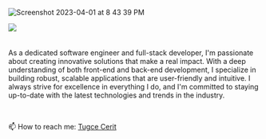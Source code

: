 <div align-items="center">

![Screenshot 2023-04-01 at 8 43 39 PM](https://user-images.githubusercontent.com/119981069/229325838-d3a11cd9-0bd3-480d-ad18-66043377317a.png)

<img src="https://readme-typing-svg.demolab.com?font=Grandstander&weight=800&size=45&pause=1000&center=true&vCenter=true&width=620&height=60&color=4CBCFB&background-color=000000&lines=Software+Engineer;Full-stack+Developer"/>
</div>

<br/>
<br/>
As a dedicated software engineer and full-stack developer, I'm passionate about creating innovative solutions that make a real impact. With a deep understanding of both front-end and back-end development, I specialize in building robust, scalable applications that are user-friendly and intuitive. I always strive for excellence in everything I do, and I'm committed to staying up-to-date with the latest technologies and trends in the industry. </p>
<br/>

📫 How to reach me: <a href="https:linkedin.com/in/tugcecerit">Tugce Cerit</a>
